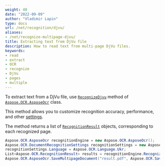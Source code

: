 ```yaml
---
weight: 40
date: "2022-09-09"
author: "Vladimir Lapin"
type: docs
url: /net/recognition/djvu/
aliases:
- /net/recognize-multipage-djvu/
title: Extracting text from DjVu file
description: How to read text from multi-page DjVu files.
keywords:
- read
- extract
- OCR
- recognize
- DjVu
- pages
- multiple
---
```


To extract text from a DjVu file, use [`RecognizeDjvu`](https://reference.aspose.com/ocr/net/aspose.ocr/asposeocr/recognizedjvu/) method of [`Aspose.OCR.AsposeOcr`](https://reference.aspose.com/ocr/net/aspose.ocr/asposeocr/) class.

This method allows you to customize recognition accuracy, performance, and other [settings](/ocr/net/recognition-settings-document/).

The method returns a list of [`RecognitionResult`](https://reference.aspose.com/ocr/net/aspose.ocr/recognitionresult/) objects, corresponding to each recognized page.

```csharp
Aspose.OCR.AsposeOcr recognitionEngine = new Aspose.OCR.AsposeOcr();
Aspose.OCR.DocumentRecognitionSettings recognitionSettings = new Aspose.OCR.DocumentRecognitionSettings();
recognitionSettings.Language = Aspose.OCR.Language.Ukr;
List<Aspose.OCR.RecognitionResult> results = recognitionEngine.RecognizeDjvu("source.djvu", recognitionSettings);
Aspose.OCR.AsposeOcr.SaveMultipageDocument("result.pdf", Aspose.OCR.SaveFormat.Pdf, results);
```
